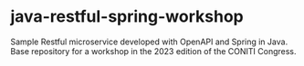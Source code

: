 # java-restful-spring-workshop
Sample Restful microservice developed with OpenAPI and Spring in Java. Base repository for a workshop in the 2023 edition of the CONITI Congress. 
